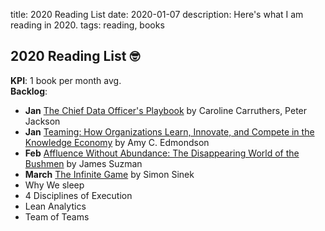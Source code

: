 title: 2020 Reading List
date: 2020-01-07
description: Here's what I am reading in 2020.
tags: reading, books

2020 Reading List 🤓
-------------------

**KPI**: 1 book per month avg.<br>
**Backlog**:

- **Jan** [The Chief Data Officer's Playbook](https://www.goodreads.com/book/show/37670743) by Caroline Carruthers, Peter Jackson
- **Jan** [Teaming: How Organizations Learn, Innovate, and Compete in the Knowledge Economy](https://www.goodreads.com/book/show/7023600)  by Amy C. Edmondson
- **Feb** [Affluence Without Abundance: The Disappearing World of the Bushmen](https://www.goodreads.com/en/book/show/31451192-affluence-without-abundance) by James Suzman
- **March** [The Infinite Game](https://www.goodreads.com/book/show/38390751) by Simon Sinek
- Why We sleep
- 4 Disciplines of Execution
- Lean Analytics
- Team of Teams
